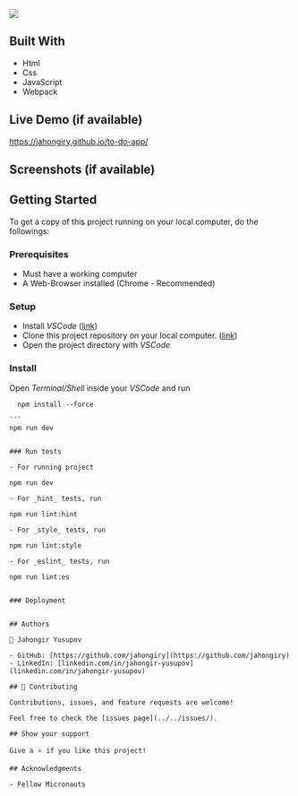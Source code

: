 ![](https://img.shields.io/badge/Microverse-blueviolet)
## Built With

- Html
- Css
- JavaScript
- Webpack


## Live Demo (if available)
  https://jahongiry.github.io/to-do-app/

## Screenshots (if available)


## Getting Started

To get a copy of this project running on your local computer, do the followings:

### Prerequisites

- Must have a working computer
- A Web-Browser installed (Chrome - Recommended)

### Setup

- Install _VSCode_ ([link](https://code.visualstudio.com/download))
- Clone this project repository on your local computer. ([link](https://github.com/jahongiry/to-do-app.git))
- Open the project directory with _VSCode_

### Install

Open _Terminal/Shell_ inside your _VSCode_ and run
  ```
    npm install --force
  ```
    ```
    npm run dev
  ```

### Run tests

- For running project
  ```
    npm run dev
  ```
- For _hint_ tests, run
  ```
    npm run lint:hint
  ```
- For _style_ tests, run
  ```
    npm run lint:style
  ```
- For _eslint_ tests, run
  ```
    npm run lint:es
  ```

### Deployment


## Authors

👤 Jahongir Yusupov

- GitHub: [https://github.com/jahongiry](https://github.com/jahongiry)
- LinkedIn: [linkedin.com/in/jahongir-yusupov](linkedin.com/in/jahongir-yusupov)

## 🤝 Contributing

Contributions, issues, and feature requests are welcome!

Feel free to check the [issues page](../../issues/).

## Show your support

Give a ⭐️ if you like this project!

## Acknowledgments

- Fellow Micronauts
